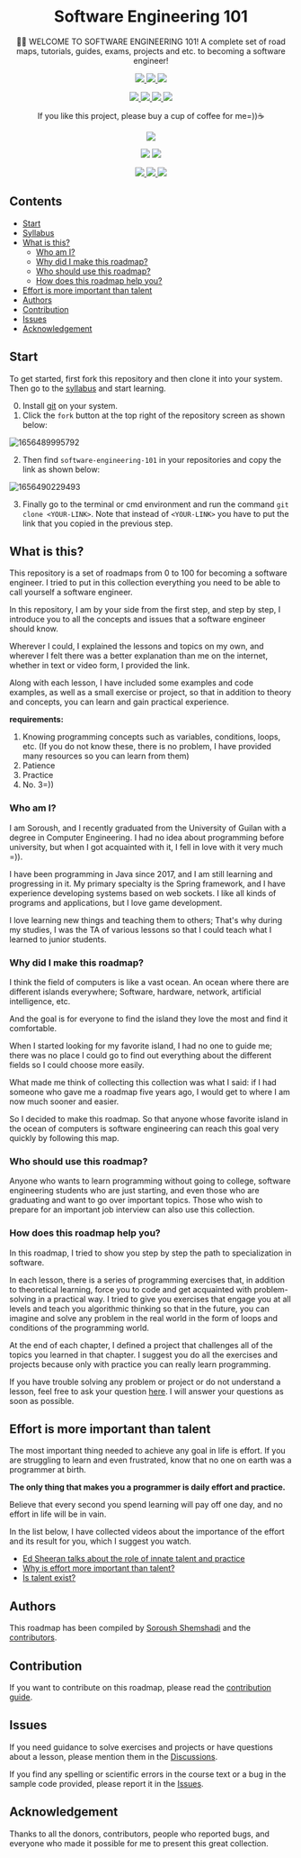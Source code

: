<p align="center">
 <h1 align="center">Software Engineering 101</h1>
 <p align="center">🧑‍💻 WELCOME TO SOFTWARE ENGINEERING 101! A complete set of road maps, tutorials, guides, exams, projects and etc. to becoming a software engineer!</p>
</p>
<p align="center">
    <a href="https://github.com/shuoros/software-engineering-101/tree/main/contents">
      		<img src="https://badgify.thex.solutions/api/badge/link?title=0%20Lessons&icon=book&size=m&bg=random" />
    </a>
    <a href="https://github.com/shuoros/software-engineering-101/tree/main/contents">
      		<img src="https://badgify.thex.solutions/api/badge/link?title=3%20Languages&icon=language&size=m&bg=random" />
    </a>
	  <a href="https://github.com/TheXSolutions/badgify/blob/main/LICENSE">
      		<img src="https://badgify.thex.solutions/api/badge/link?title=CC0-1.0&icon=scale-balanced&size=m&bg=random" />
    </a>
</p>
<p align="center">
    <a href="https://github.com/shuoros/software-engineering-101/issues/new/choose">
      		<img src="https://badgify.thex.solutions/api/badge/title?title=Reoprt%20Bug&bg=gray&size=m&theme=edge" />
    </a>
    <a href="https://github.com/shuoros/software-engineering-101/issues/new/choose">
      		<img src="https://badgify.thex.solutions/api/badge/title?title=Request%20Content&bg=gray&size=m&theme=edge" />
    </a>
    <a href="#Contribution">
      		<img src="https://badgify.thex.solutions/api/badge/title?title=Contribute&bg=gray&size=m&theme=edge" />
    </a>
    <a href="#Contents">
      		<img src="https://badgify.thex.solutions/api/badge/title?title=How%20To%20Use&bg=gray&size=m&theme=edge" />
    </a>
</p>
<p align="center">
	If you like this project, please buy a cup of coffee for me=))☕
</p>
<p align="center">
	<a href="[https://idpay.ir/shuoros](https://commerce.coinbase.com/checkout/6e1472f5-3481-4949-84cf-a915e0cb8d0c)">
      		<img src="https://badgify.thex.solutions/api/badge/link?title=Donate%20With%20Crypto&icon=hand-holding-dollar&bg=ef730f&size=m&theme=edge" />
	</a>
</p>
<p align="center">
	<img src="https://badgify.thex.solutions/api/badge/icon?icon=heart&bg=fff&color=f23d96&size=s" /> <img src="https://badgify.thex.solutions/api/badge/icon?icon=peace&bg=fff&color=0286a9&size=s" /> 
</p>
<p align="center">
	<a href="https://github.com/shuoros/software-engineering-101/blob/main/README.md">
		<img src="https://badgify.thex.solutions/api/badge/link?title=ENGLISH&icon=flag.us&bg=254a79&size=m" />
	</a>
  <a href="https://github.com/shuoros/software-engineering-101/tree/main/README/DE.md">
		<img src="https://badgify.thex.solutions/api/badge/link?title=DEUTSCH&icon=flag.de&bg=fff&size=m" />
	</a>
    <a href="https://github.com/shuoros/software-engineering-101/tree/main/README/FA.md">
		<img src="https://badgify.thex.solutions/api/badge/link?title=%D9%BE%D8%A7%D8%B1%D8%B3%DB%8C&icon=flag.ir&bg=fff&size=m" />
	</a>
</p>

## Contents
- [Start](#start)
- [Syllabus](https://github.com/shuoros/software-engineering-101/tree/main/syllabus/README.md)
- [What is this?](#what-is-this)
  - [Who am I?](#who-am-i)
  - [Why did I make this roadmap?](#why-did-i-make-this-roadmap)
  - [Who should use this roadmap?](#who-should-use-this-roadmap)
  - [How does this roadmap help you?](#how-does-this-roadmap-help-you)
- [Effort is more important than talent](#effort-is-more-important-than-talent)
- [Authors](#authors)
- [Contribution](#contribution)
- [Issues](#issues)
- [Acknowledgement](#acknowledgement)

## Start
To get started, first fork this repository and then clone it into your system. Then go to the [syllabus](https://github.com/shuoros/software-engineering-101/tree/main/syllabus/README.md) and start learning.

0. Install [git](https://git-scm.com/downloads) on your system.
1. Click the `fork` button at the top right of the repository screen as shown below:

![1656489995792](https://user-images.githubusercontent.com/45015114/176385309-cd358e30-e52e-498b-a7c1-6a8a214e71a1.png)

2. Then find `software-engineering-101` in your repositories and copy the link as shown below:

![1656490229493](https://user-images.githubusercontent.com/45015114/176386329-847f545e-06e4-4349-8895-b5e680b735f3.png)

3. Finally go to the terminal or cmd environment and run the command `git clone <YOUR-LINK>`. Note that instead of `<YOUR-LINK>` you have to put the link that you copied in the previous step.

## What is this?
This repository is a set of roadmaps from 0 to 100 for becoming a software engineer. I tried to put in this collection everything you need to be able to call yourself a software engineer.

In this repository, I am by your side from the first step, and step by step, I introduce you to all the concepts and issues that a software engineer should know.

Wherever I could, I explained the lessons and topics on my own, and wherever I felt there was a better explanation than me on the internet, whether in text or video form, I provided the link.

Along with each lesson, I have included some examples and code examples, as well as a small exercise or project, so that in addition to theory and concepts, you can learn and gain practical experience.

**requirements:**
1. Knowing programming concepts such as variables, conditions, loops, etc. (If you do not know these, there is no problem, I have provided many resources so you can learn from them)
2. Patience
3. Practice
4. No. 3=))

### Who am I?
I am Soroush, and I recently graduated from the University of Guilan with a degree in Computer Engineering. I had no idea about programming before university, but when I got acquainted with it, I fell in love with it very much =)).

I have been programming in Java since 2017, and I am still learning and progressing in it. My primary specialty is the Spring framework, and I have experience developing systems based on web sockets. I like all kinds of programs and applications, but I love game development.

I love learning new things and teaching them to others; That's why during my studies, I was the TA of various lessons so that I could teach what I learned to junior students.

### Why did I make this roadmap?
I think the field of computers is like a vast ocean. An ocean where there are different islands everywhere; Software, hardware, network, artificial intelligence, etc.

And the goal is for everyone to find the island they love the most and find it comfortable.

When I started looking for my favorite island, I had no one to guide me; there was no place I could go to find out everything about the different fields so I could choose more easily.

What made me think of collecting this collection was what I said: if I had someone who gave me a roadmap five years ago, I would get to where I am now much sooner and easier.

So I decided to make this roadmap. So that anyone whose favorite island in the ocean of computers is software engineering can reach this goal very quickly by following this map.

### Who should use this roadmap?
Anyone who wants to learn programming without going to college, software engineering students who are just starting, and even those who are graduating and want to go over important topics. Those who wish to prepare for an important job interview can also use this collection.

### How does this roadmap help you?
In this roadmap, I tried to show you step by step the path to specialization in software.

In each lesson, there is a series of programming exercises that, in addition to theoretical learning, force you to code and get acquainted with problem-solving in a practical way. I tried to give you exercises that engage you at all levels and teach you algorithmic thinking so that in the future, you can imagine and solve any problem in the real world in the form of loops and conditions of the programming world.

At the end of each chapter, I defined a project that challenges all of the topics you learned in that chapter. I suggest you do all the exercises and projects because only with practice you can really learn programming.

If you have trouble solving any problem or project or do not understand a lesson, feel free to ask your question [here](https://github.com/shuoros/software-engineering-101/discussions). I will answer your questions as soon as possible.

## Effort is more important than talent
The most important thing needed to achieve any goal in life is effort. If you are struggling to learn and even frustrated, know that no one on earth was a programmer at birth.

**The only thing that makes you a programmer is daily effort and practice.**

Believe that every second you spend learning will pay off one day, and no effort in life will be in vain.

In the list below, I have collected videos about the importance of the effort and its result for you, which I suggest you watch.

- [Ed Sheeran talks about the role of innate talent and practice](https://www.youtube.com/watch?v=flkjMuaKYQU)
- [Why is effort more important than talent?](https://www.youtube.com/watch?v=iAK5wMzRXAI)
- [Is talent exist?](https://www.youtube.com/watch?v=KXVlv1yHBn8)

## Authors
This roadmap has been compiled by [Soroush Shemshadi](https://shuoros.github.io) and the [contributors](https://github.com/shuoros/software-engineering-101/blob/main/CONTRIBUTORS.md).

## Contribution
If you want to contribute on this roadmap, please read the [contribution guide](https://github.com/shuoros/software-engineering-101/blob/main/CONTRIBUTE.md).

## Issues
If you need guidance to solve exercises and projects or have questions about a lesson, please mention them in the [Discussions](https://github.com/shuoros/software-engineering-101/discussions).

If you find any spelling or scientific errors in the course text or a bug in the sample code provided, please report it in the [Issues](https://github.com/shuoros/software-engineering-101/issues).

## Acknowledgement
Thanks to all the donors, contributors, people who reported bugs, and everyone who made it possible for me to present this great collection.
